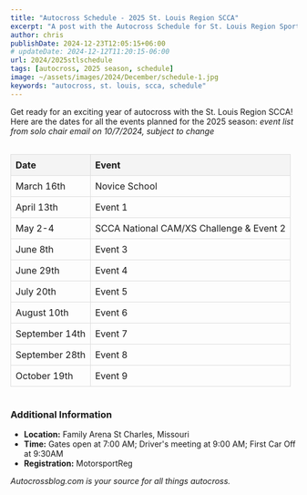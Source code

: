 ```yaml
---
title: "Autocross Schedule - 2025 St. Louis Region SCCA"
excerpt: "A post with the Autocross Schedule for St. Louis Region Sports Car Club of America for 2025! Check out the calendar and get planning for the year!"
author: chris
publishDate: 2024-12-23T12:05:15+06:00
# updateDate: 2024-12-12T11:20:15-06:00
url: 2024/2025stlschedule
tags: [autocross, 2025 season, schedule]
image: ~/assets/images/2024/December/schedule-1.jpg
keywords: "autocross, st. louis, scca, schedule"
---
```

Get ready for an exciting year of autocross with the St. Louis Region SCCA! Here are the dates for all the events planned for the 2025 season:
*event list from solo chair email on 10/7/2024, subject to change*

<div style="overflow-x: auto; margin: 1rem 0;">
  <table style="width: 100%; border-collapse: collapse; text-align: left;">
    <thead style="background-color: #f4f4f4;">
      <tr>
        <th style="border: 1px solid #ddd; padding: 8px;">Date</th>
        <th style="border: 1px solid #ddd; padding: 8px;">Event</th>
      </tr>
    </thead>
    <tbody>
      <tr>
        <td style="border: 1px solid #ddd; padding: 8px;">March 16th</td>
        <td style="border: 1px solid #ddd; padding: 8px;">Novice School</td>
      </tr>
      <tr>
        <td style="border: 1px solid #ddd; padding: 8px;">April 13th</td>
        <td style="border: 1px solid #ddd; padding: 8px;">Event 1</td>
      </tr>
      <tr>
        <td style="border: 1px solid #ddd; padding: 8px;">May 2-4</td>
        <td style="border: 1px solid #ddd; padding: 8px;">SCCA National CAM/XS Challenge & Event 2</td>
      </tr>
      <tr>
        <td style="border: 1px solid #ddd; padding: 8px;">June 8th</td>
        <td style="border: 1px solid #ddd; padding: 8px;">Event 3</td>
      </tr>
      <tr>
        <td style="border: 1px solid #ddd; padding: 8px;">June 29th</td>
        <td style="border: 1px solid #ddd; padding: 8px;">Event 4</td>
      </tr>
      <tr>
        <td style="border: 1px solid #ddd; padding: 8px;">July 20th</td>
        <td style="border: 1px solid #ddd; padding: 8px;">Event 5</td>
      </tr>
      <tr>
        <td style="border: 1px solid #ddd; padding: 8px;">August 10th</td>
        <td style="border: 1px solid #ddd; padding: 8px;">Event 6</td>
      </tr>
      <tr>
        <td style="border: 1px solid #ddd; padding: 8px;">September 14th</td>
        <td style="border: 1px solid #ddd; padding: 8px;">Event 7</td>
      </tr>
      <tr>
        <td style="border: 1px solid #ddd; padding: 8px;">September 28th</td>
        <td style="border: 1px solid #ddd; padding: 8px;">Event 8</td>
      </tr>
      <tr>
        <td style="border: 1px solid #ddd; padding: 8px;">October 19th</td>
        <td style="border: 1px solid #ddd; padding: 8px;">Event 9</td>
      </tr>
    </tbody>
  </table>
</div>

### Additional Information
- **Location:** Family Arena St Charles, Missouri
- **Time:** Gates open at 7:00 AM; Driver's meeting at 9:00 AM; First Car Off at 9:30AM
- **Registration:** MotorsportReg


*Autocrossblog.com is your source for all things autocross.*
